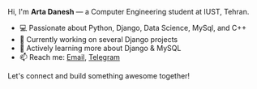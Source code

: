 Hi, I'm **Arta Danesh** — a Computer Engineering student at IUST, Tehran.

- 💻 Passionate about Python, Django, Data Science, MySql, and C++
- 🔭 Currently working on several Django projects
- 🌱 Actively learning more about Django & MySQL
- 📫 Reach me: [Email](mailto:artadnsh@gmail.com), [Telegram](https://t.me/ArtA_dnsh)

Let's connect and build something awesome together!
